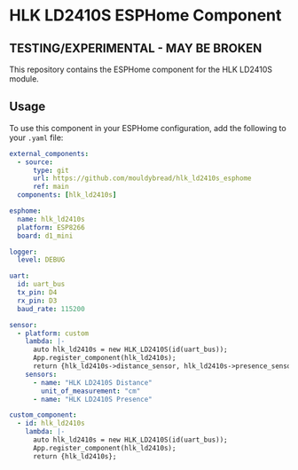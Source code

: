 # HLK LD2410S ESPHome Component
## TESTING/EXPERIMENTAL - MAY BE BROKEN
This repository contains the ESPHome component for the HLK LD2410S module.

## Usage

To use this component in your ESPHome configuration, add the following to your `.yaml` file:

```yaml
external_components:
  - source:
      type: git
      url: https://github.com/mouldybread/hlk_ld2410s_esphome
      ref: main
  components: [hlk_ld2410s]

esphome:
  name: hlk_ld2410s
  platform: ESP8266
  board: d1_mini

logger:
  level: DEBUG

uart:
  id: uart_bus
  tx_pin: D4
  rx_pin: D3
  baud_rate: 115200

sensor:
  - platform: custom
    lambda: |-
      auto hlk_ld2410s = new HLK_LD2410S(id(uart_bus));
      App.register_component(hlk_ld2410s);
      return {hlk_ld2410s->distance_sensor, hlk_ld2410s->presence_sensor};
    sensors:
      - name: "HLK LD2410S Distance"
        unit_of_measurement: "cm"
      - name: "HLK LD2410S Presence"

custom_component:
  - id: hlk_ld2410s
    lambda: |-
      auto hlk_ld2410s = new HLK_LD2410S(id(uart_bus));
      App.register_component(hlk_ld2410s);
      return {hlk_ld2410s};
```
